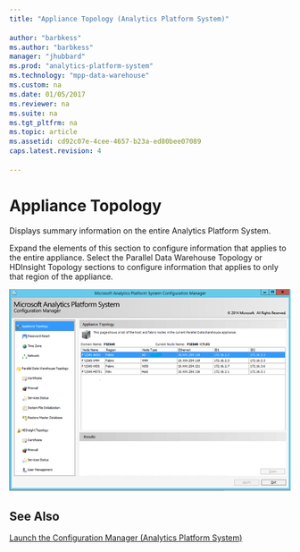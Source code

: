 ```yaml
---
title: "Appliance Topology (Analytics Platform System)"

author: "barbkess" 
ms.author: "barbkess"
manager: "jhubbard"	  
ms.prod: "analytics-platform-system" 
ms.technology: "mpp-data-warehouse"
ms.custom: na
ms.date: 01/05/2017
ms.reviewer: na
ms.suite: na
ms.tgt_pltfrm: na
ms.topic: article
ms.assetid: cd92c07e-4cee-4657-b23a-ed80bee07089
caps.latest.revision: 4

---
```

# Appliance Topology
Displays summary information on the entire Analytics Platform System.  
  
Expand the elements of this section to configure information that applies to the entire appliance. Select the Parallel Data Warehouse Topology or HDInsight Topology sections to configure information that applies to only that region of the appliance.  
  
![SQL_Server_PDW_DWConfig_ApplTop](./media/appliance-topology/SQL_Server_PDW_DWConfig_ApplTop.png "SQL_Server_PDW_DWConfig_ApplTop")  
  
## See Also  
[Launch the Configuration Manager &#40;Analytics Platform System&#41;](launch-the-configuration-manager.md)  
  
